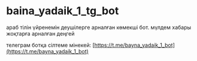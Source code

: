 # baina_yadaik_1_tg_bot

араб тілін үйренемін деушілерге арналған көмекші бот.
мүлдем хабары жоқтарға арналған деңгей


телеграм ботқа сілтеме мінекей:
[https://t.me/bayna_yadaik_1_bot](https://t.me/bayna_yadaik_1_bot)
